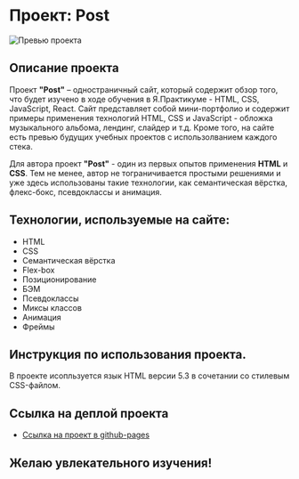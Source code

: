 # Проект: Post
![Превью проекта](https://user-images.githubusercontent.com/113699485/223101114-0e9a881d-0977-4185-8ad5-71c0186c3a09.jpg)

## Описание проекта
Проект **"Post"** – одностраничный сайт, который содержит обзор того, что будет изучено в ходе обучения в Я.Практикуме - HTML, CSS, JavaScript, React. Сайт представляет собой мини-портфолио и содержит примеры применения технологий HTML, CSS и JavaScript - обложка музыкального альбома, лендинг, слайдер и т.д. Кроме того, на сайте есть превью будущих учебных проектов с использолванием каждого стека.

Для автора проект **"Post"** - один из первых опытов применения **HTML** и **CSS**. Тем не менее, автор не тограничивается простыми решениями и уже здесь использованы такие технологии, как семантическая вёрстка, флекс-бокс, псевдоклассы и анимация.

## Технологии, используемые на сайте:
* HTML
* CSS
* Семантическая вёрстка
* Flex-box
* Позиционирование
* БЭМ
* Псевдоклассы
* Миксы классов
* Анимация
* Фреймы 

## Инструкция по использования проекта.  
В проекте исопльзуется язык HTML версии 5.3 в сочетании со стилевым CSS-файлом.

## Ссылка на деплой проекта
* [Ссылка на проект в github-pages](https://argayash1.github.io/post/)

## Желаю увлекательного изучения!
